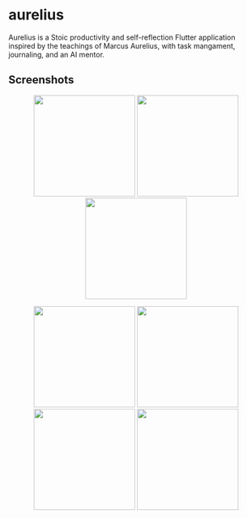 # aurelius

Aurelius is a Stoic productivity and self-reflection Flutter application inspired by the teachings of Marcus Aurelius, with task mangament, journaling, and an AI mentor.
## Screenshots

<p align="center">
  <img src="https://github.com/user-attachments/assets/dc0c6714-3cbb-43c4-9b35-f99717469031"
width="200"/>
  <img src="https://github.com/user-attachments/assets/5835fdf5-30a1-46b6-9292-d597a11e12fb"
 width="200"/>
  <img src = "https://github.com/user-attachments/assets/2f041706-1889-4361-9fc2-ffb58e81a34e" width="200"/>
</p>
<p align="center">
  <img src = "https://github.com/user-attachments/assets/c838485e-2a8a-444e-996f-5d8e0af7b073"
 width="200"/>
  <img src = "https://github.com/user-attachments/assets/5ba20ff4-e40f-4811-8bfe-e9bdcc2dfd23" width="200"/>
  <img src="https://github.com/user-attachments/assets/e262b348-c203-4c73-bf8d-56ae4427b" width="200"/>
  <img src="https://github.com/user-attachments/assets/da0c4f7b-b8f9-49ce-9ac5-a4ad87a7daaf"
width="200"/>
</p>
